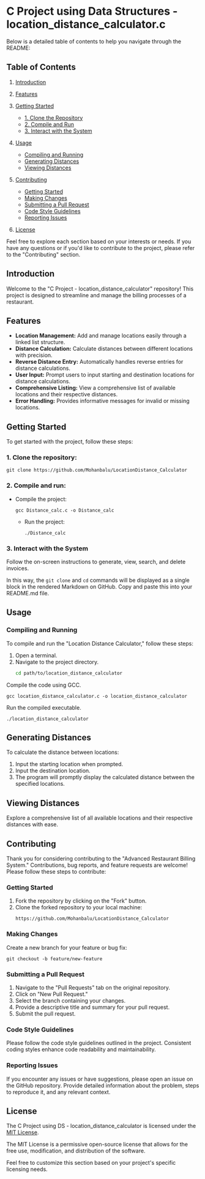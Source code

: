 # C Project using Data Structures - location_distance_calculator.c

Below is a detailed table of contents to help you navigate through the README:

## Table of Contents

1. [Introduction](#introduction)
2. [Features](#features)
3. [Getting Started](#getting-started)
    - [1. Clone the Repository](#1-clone-the-repository)
    - [2. Compile and Run](#2-compile-and-run)
    - [3. Interact with the System](#3-interact-with-the-system)
4. [Usage](#usage)
   - [Compiling and Running](#compiling-and-running)
   - [Generating Distances](#generating-distances)
   - [Viewing Distances](#viewing-distances)

5. [Contributing](#contributing)
    - [Getting Started](#getting-started-1)
    - [Making Changes](#making-changes)
    - [Submitting a Pull Request](#submitting-a-pull-request)
    - [Code Style Guidelines](#code-style-guidelines)
    - [Reporting Issues](#reporting-issues)
6. [License](#license)

Feel free to explore each section based on your interests or needs. If you have any questions or if you'd like to contribute to the project, please refer to the "Contributing" section.

## Introduction

Welcome to the "C Project - location_distance_calculator" repository! This project is designed to streamline and manage the billing processes of a restaurant.

## Features

- **Location Management:** Add and manage locations easily through a linked list structure.
- **Distance Calculation:** Calculate distances between different locations with precision.
- **Reverse Distance Entry:** Automatically handles reverse entries for distance calculations.
- **User Input:** Prompt users to input starting and destination locations for distance calculations.
- **Comprehensive Listing:** View a comprehensive list of available locations and their respective distances.
- **Error Handling:** Provides informative messages for invalid or missing locations.

## Getting Started

To get started with the project, follow these steps:

### 1. Clone the repository:
```
git clone https://github.com/Mohanbalu/LocationDistance_Calculator
```
### 2. Compile and run:

- Compile the project:
     ```
     gcc Distance_calc.c -o Distance_calc
     ```

   - Run the project:
     ```
     ./Distance_calc
     ```

### 3. Interact with the System
   
Follow the on-screen instructions to generate, view, search, and delete invoices.

In this way, the `git clone` and `cd` commands will be displayed as a single block in the rendered Markdown on GitHub. Copy and paste this into your README.md file.

## Usage

### Compiling and Running
To compile and run the "Location Distance Calculator," follow these steps:

1. Open a terminal.
2. Navigate to the project directory.
   ```bash
   cd path/to/location_distance_calculator

Compile the code using GCC.
```
gcc location_distance_calculator.c -o location_distance_calculator
```
Run the compiled executable.
```
./location_distance_calculator
```
## Generating Distances
To calculate the distance between locations:

1. Input the starting location when prompted.
2. Input the destination location.
3. The program will promptly display the calculated distance between the specified locations.
## Viewing Distances
 Explore a comprehensive list of all available locations and their respective distances with ease.
   
## Contributing
Thank you for considering contributing to the "Advanced Restaurant Billing System." Contributions, bug reports, and feature requests are welcome! Please follow these steps to contribute:
### Getting Started
1. Fork the repository by clicking on the "Fork" button.
2. Clone the forked repository to your local machine:
   ```
   https://github.com/Mohanbalu/LocationDistance_Calculator
   ```
### Making Changes
Create a new branch for your feature or bug fix:
```
git checkout -b feature/new-feature
```

### Submitting a Pull Request
1. Navigate to the "Pull Requests" tab on the original repository.
2. Click on "New Pull Request."
3. Select the branch containing your changes.
4. Provide a descriptive title and summary for your pull request.
5. Submit the pull request.
### Code Style Guidelines
Please follow the code style guidelines outlined in the project. Consistent coding styles enhance code readability and maintainability.

### Reporting Issues
If you encounter any issues or have suggestions, please open an issue on the GitHub repository. Provide detailed information about the problem, steps to reproduce it, and any relevant context.

## License 

The C Project using DS - location_distance_calculator is licensed under the [MIT License](https://opensource.org/licenses/MIT).

The MIT License is a permissive open-source license that allows for the free use, modification, and distribution of the software.

Feel free to customize this section based on your project's specific licensing needs.
